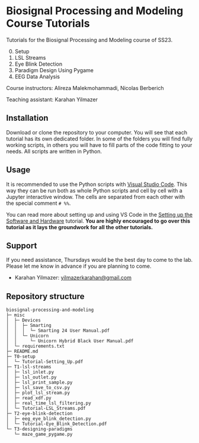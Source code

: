 # Biosignal Processing and Modeling Course Tutorials

Tutorials for the Biosignal Processing and Modeling course of SS23.

0. Setup
1. LSL Streams
2. Eye Blink Detection
3. Paradigm Design Using Pygame
4. EEG Data Analysis

Course instructors: Alireza Malekmohammadi, Nicolas Berberich

Teaching assistant: Karahan Yilmazer

## Installation
Download or clone the repository to your computer. You will see that each tutorial has its own dedicated folder. In some of the folders you will find fully working scripts, in others you will have to fill parts of the code fitting to your needs. All scripts are written in Python.

## Usage
It is recommended to use the Python scripts with [Visual Studio Code](https://code.visualstudio.com/). This way they can be run both as whole Python scripts and cell by cell with a Jupyter interactive window. The cells are separated from each other with the special comment `# %%`.

You can read more about setting up and using VS Code in the [Setting up the Software and Hardware](https://gitlab.lrz.de/neuro1/biosignal-processing-and-modeling/-/blob/main/T0-setup/Tutorial-Setting_Up.pdf) tutorial. **You are highly encouraged to go over this tutorial as it lays the groundwork for all the other tutorials.**

## Support
If you need assistance, Thursdays would be the best day to come to the lab. Please let me know in advance if you are planning to come.

-  Karahan Yilmazer: yilmazerkarahan@gmail.com

## Repository structure
```
biosignal-processing-and-modeling
├─ misc
│  ├─ Devices
│  │  ├─ Smarting
│  │  │  └─ Smarting 24 User Manual.pdf
│  │  └─ Unicorn
│  │     └─ Unicorn Hybrid Black User Manual.pdf
│  └─ requirements.txt
├─ README.md
├─ T0-setup
│  └─ Tutorial-Setting_Up.pdf
├─ T1-lsl-streams
│  ├─ lsl_inlet.py
│  ├─ lsl_outlet.py
│  ├─ lsl_print_sample.py
│  ├─ lsl_save_to_csv.py
│  ├─ plot_lsl_stream.py
│  ├─ read_xdf.py
│  ├─ real_time_lsl_filtering.py
│  └─ Tutorial-LSL_Streams.pdf
├─ T2-eye-blink-detection
│  ├─ eeg_eye_blink_detection.py
│  └─ Tutorial-Eye_Blink_Detection.pdf
└─ T3-designing-paradigms
   └─ maze_game_pygame.py

```